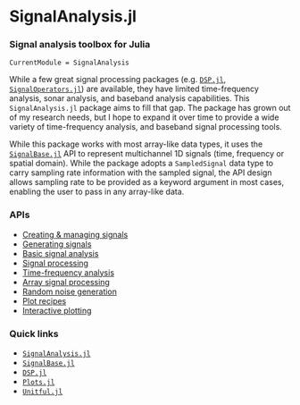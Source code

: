 # SignalAnalysis.jl
### Signal analysis toolbox for Julia

```@meta
CurrentModule = SignalAnalysis
```

While a few great signal processing packages (e.g. [`DSP.jl`](https://github.com/JuliaDSP/DSP.jl), [`SignalOperators.jl`](https://github.com/haberdashPI/SignalOperators.jl)) are available, they have limited time-frequency analysis, sonar analysis, and baseband analysis capabilities. This `SignalAnalysis.jl` package aims to fill that gap. The package has grown out of my research needs, but I hope to expand it over time to provide a wide variety of time-frequency analysis, and baseband signal processing tools.

While this package works with most array-like data types, it uses the [`SignalBase.jl`](https://github.com/haberdashPI/SignalBase.jl) API to represent multichannel 1D signals (time, frequency or spatial domain). While the package adopts a `SampledSignal` data type to carry sampling rate information with the sampled signal, the API design allows sampling rate to be provided as a keyword argument in most cases, enabling the user to pass in any array-like data.

### APIs

- [Creating & managing signals](@ref)
- [Generating signals](@ref)
- [Basic signal analysis](@ref)
- [Signal processing](@ref)
- [Time-frequency analysis](@ref)
- [Array signal processing](@ref)
- [Random noise generation](@ref)
- [Plot recipes](@ref)
- [Interactive plotting](@ref)

### Quick links

- [`SignalAnalysis.jl`](https://github.com/org-arl/SignalAnalysis.jl)
- [`SignalBase.jl`](https://github.com/haberdashPI/SignalBase.jl)
- [`DSP.jl`](https://github.com/JuliaDSP/DSP.jl)
- [`Plots.jl`](https://github.com/JuliaPlots/Plots.jl)
- [`Unitful.jl`](https://github.com/PainterQubits/Unitful.jl)
